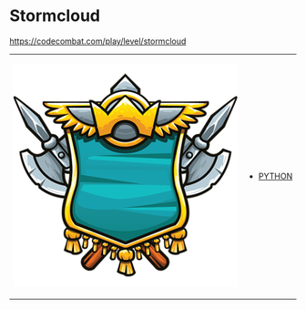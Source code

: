# Stormcloud 

https://codecombat.com/play/level/stormcloud
<table>
<tr>
<td>

![Hero Picture](hero.png?raw=true "Hero Picture")

</td>
<td>
<ul>
<li>

[PYTHON](Stormcloud.py)

</li>
</td>
</tr>
<table>